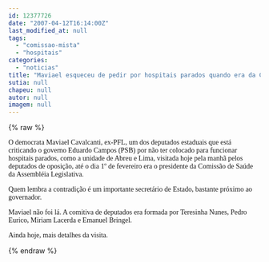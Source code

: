 ```yaml
---
id: 12377726
date: "2007-04-12T16:14:00Z"
last_modified_at: null
tags:
  - "comissao-mista"
  - "hospitais"
categories:
  - "noticias"
title: "Maviael esqueceu de pedir por hospitais parados quando era da Comiss\u00e3o de Sa\u00fade?"
sutia: null
chapeu: null
autor: null
imagem: null
---
```

{% raw %}
<p><P><FONT face=Verdana>O democrata Maviael Cavalcanti, ex-PFL, um dos deputados estaduais que está criticando o governo Eduardo Campos (PSB) por não ter colocado para funcionar hospitais parados, como a unidade de Abreu e Lima, visitada hoje pela manhã pelos deputados de oposição, até o dia 1º de fevereiro era o presidente da Comissão de Saúde da Assembléia Legislativa.</FONT></P></p>
<p><P><FONT face=Verdana>Quem lembra a contradição é um importante secretário de Estado, bastante próximo ao governador.</FONT></P></p>
<p><P><FONT face=Verdana>Maviael não foi lá. A comitiva de deputados era formada por Teresinha Nunes, Pedro Eurico, Miriam Lacerda e Emanuel Bringel.</FONT></P></p>
<p><P><FONT face=Verdana>Ainda hoje, mais detalhes da visita.</FONT></P> </p>
{% endraw %}
